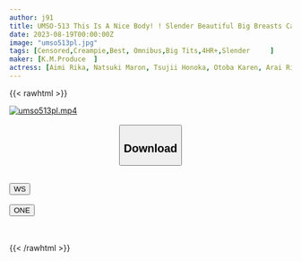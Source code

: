 ```yaml
---
author: j91
title: UMSO-513 This Is A Nice Body! ! Slender Beautiful Big Breasts Carefully Selected 8 People
date: 2023-08-19T00:00:00Z
image: "umso513pl.jpg"
tags: [Censored,Creampie,Best, Omnibus,Big Tits,4HR+,Slender	 ]
maker: [K.M.Produce  ]
actress: [Aimi Rika, Natsuki Maron, Tsujii Honoka, Otoba Karen, Arai Rima, Yuki Rino, Honoka Airi, Amasaki Himeno ]
---
```



{{< rawhtml >}}

<div class="video" data-videoid="k3hgrkmug1sh">
    <a href="javascript:;">
        <img src="https://my.j91.asia/posts/umso513pl/umso513pl.jpg" width="WIDTH" height="HEIGHT" alt="umso513pl.mp4" loading="lazy">
    </a>
</div>

<script type="text/javascript" src="https://j91.asia/asset/on-demand-ws.js"></script>

<br>
  <link rel="stylesheet" href="https://j91.asia/asset/bs5.css">
  
  <center>
  <button class="btn btn-primary" type="button" data-bs-toggle="collapse" data-bs-target=".multi-collapse" aria-expanded="false" aria-controls="multiCollapseExample1 multiCollapseExample2"><h2>Download</h2></button></center>
</p>
<div class="row">
  <div class="col">
    <div class="collapse multi-collapse" id="multiCollapseExample1">
      <div class="card card-body">
	      	      <br>
<div class="buttons">  
<a href="https://wolfstream.tv/k3hgrkmug1sh"><button class="btn-hover color-3"><i class="fa fa-download"></i> WS</button></a></div>
    </div>
  </div>
</div>
  <div class="col">
    <div class="collapse multi-collapse" id="multiCollapseExample2">
      <div class="card card-body">
	      <br>
<div class="buttons">
    <a href="https://oneupload.to/dco3olv3kn2e"><button class="btn-hover color-9"><i class="fa fa-download"></i> ONE</button></a></div>
<br><br>
      </div>
    </div>
  </div>
</div>

{{< /rawhtml >}}
